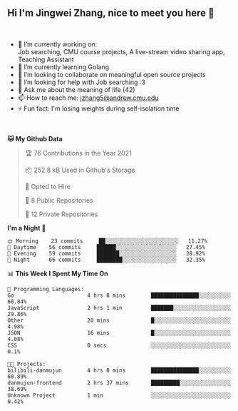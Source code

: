 Hi I'm Jingwei Zhang, nice to meet you here 👋
---
<br>


- 🔭 I’m currently working on: <br>
    Job searching, CMU course projects, A live-stream video sharing app, Teaching Assistant
- 🌱 I’m currently learning Golang
- 👯 I’m looking to collaborate on meaningful open source projects
- 🤔 I’m looking for help with Job searching :3
- 💬 Ask me about the meaning of life (42)
- 📫 How to reach me: jzhang5@andrew.cmu.edu
- ⚡ Fun fact: I'm losing weights during self-isolation time
<br>


<!--START_SECTION:waka-->
**🐱 My Github Data** 

> 🏆 76 Contributions in the Year 2021
 > 
> 📦 252.8 kB Used in Github's Storage 
 > 
> 💼 Opted to Hire
 > 
> 📜 8 Public Repositories 
 > 
> 🔑 12 Private Repositories  
 > 
**I'm a Night 🦉** 

```text
🌞 Morning    23 commits     ██░░░░░░░░░░░░░░░░░░░░░░░   11.27% 
🌆 Daytime    56 commits     ██████░░░░░░░░░░░░░░░░░░░   27.45% 
🌃 Evening    59 commits     ███████░░░░░░░░░░░░░░░░░░   28.92% 
🌙 Night      66 commits     ████████░░░░░░░░░░░░░░░░░   32.35%

```


📊 **This Week I Spent My Time On** 

```text
💬 Programming Languages: 
Go                       4 hrs 8 mins        ███████████████░░░░░░░░░░   60.84% 
JavaScript               2 hrs 1 min         ███████░░░░░░░░░░░░░░░░░░   29.86% 
Other                    20 mins             █░░░░░░░░░░░░░░░░░░░░░░░░   4.98% 
JSON                     16 mins             █░░░░░░░░░░░░░░░░░░░░░░░░   4.08% 
CSS                      0 secs              ░░░░░░░░░░░░░░░░░░░░░░░░░   0.1%

🐱‍💻 Projects: 
bilibili-danmujun        4 hrs 8 mins        ███████████████░░░░░░░░░░   60.89% 
danmujun-frontend        2 hrs 37 mins       █████████░░░░░░░░░░░░░░░░   38.69% 
Unknown Project          1 min               ░░░░░░░░░░░░░░░░░░░░░░░░░   0.42%

```


<!--END_SECTION:waka-->
